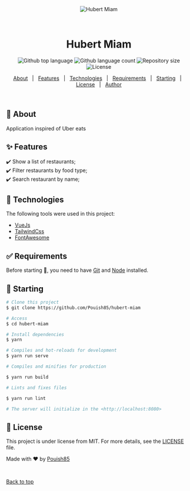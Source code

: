 <div align="center" id="top"> 
  <img src="./.github/app.gif" alt="Hubert Miam" />

&#xa0;

  <!-- <a href="https://hubertmiam.netlify.app">Demo</a> -->
</div>

<h1 align="center">Hubert Miam</h1>

<p align="center">
  <img alt="Github top language" src="https://img.shields.io/github/languages/top/Pouish85/hubert-miam?color=56BEB8">

  <img alt="Github language count" src="https://img.shields.io/github/languages/count/Pouish85/hubert-miam?color=56BEB8">

  <img alt="Repository size" src="https://img.shields.io/github/repo-size/Pouish85/hubert-miam?color=56BEB8">

  <img alt="License" src="https://img.shields.io/github/license/Pouish85/hubert-miam?color=56BEB8">

  <!-- <img alt="Github issues" src="https://img.shields.io/github/issues/Pouish85/hubert-miam?color=56BEB8" /> -->

  <!-- <img alt="Github forks" src="https://img.shields.io/github/forks/Pouish85/hubert-miam?color=56BEB8" /> -->

  <!-- <img alt="Github stars" src="https://img.shields.io/github/stars/Pouish85/hubert-miam?color=56BEB8" /> -->
</p>

<!-- Status -->

<!-- <h4 align="center">
	🚧  Hubert Miam 🚀 Under construction...  🚧
</h4>

<hr> -->

<p align="center">
  <a href="#dart-about">About</a> &#xa0; | &#xa0; 
  <a href="#sparkles-features">Features</a> &#xa0; | &#xa0;
  <a href="#rocket-technologies">Technologies</a> &#xa0; | &#xa0;
  <a href="#white_check_mark-requirements">Requirements</a> &#xa0; | &#xa0;
  <a href="#checkered_flag-starting">Starting</a> &#xa0; | &#xa0;
  <a href="#memo-license">License</a> &#xa0; | &#xa0;
  <a href="https://github.com/Pouish85" target="_blank">Author</a>
</p>

<br>

## :dart: About

Application inspired of Uber eats

## :sparkles: Features

:heavy_check_mark: Show a list of restaurants;\
:heavy_check_mark: Filter restaurants by food type;\
:heavy_check_mark: Search restaurant by name;

## :rocket: Technologies

The following tools were used in this project:

-   [VueJs](https://vuejs.org/)
-   [TailwindCss](https://tailwindcss.com/)
-   [FontAwesome](https://fontawesome.com/)

## :white_check_mark: Requirements

Before starting :checkered_flag:, you need to have [Git](https://git-scm.com) and [Node](https://nodejs.org/en/) installed.

## :checkered_flag: Starting

```bash
# Clone this project
$ git clone https://github.com/Pouish85/hubert-miam

# Access
$ cd hubert-miam

# Install dependencies
$ yarn

# Compiles and hot-reloads for development
$ yarn run serve

# Compiles and minifies for production

$ yarn run build

# Lints and fixes files

$ yarn run lint

# The server will initialize in the <http://localhost:8080>
```

## :memo: License

This project is under license from MIT. For more details, see the [LICENSE](LICENSE.md) file.

Made with :heart: by <a href="https://github.com/Pouish85" target="_blank">Pouish85</a>

&#xa0;

<a href="#top">Back to top</a>


